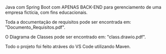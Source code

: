 Java com Spring Boot com APENAS BACK-END para gerenciamento de uma empresa fictícia, com fins educacionais.

Toda a documentação de requisitos pode ser encontrada em: "Documento_Requisitos.pdf".

O Diagrama de Classes pode ser encontrado em: "class.drawio.pdf".

Todo o projeto foi feito atráves do VS Code utilizando Maven.
